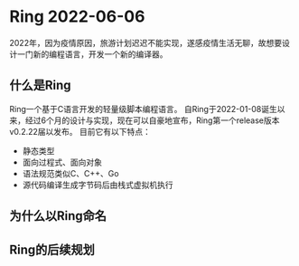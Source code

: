 # Ring 2022-06-06

2022年，因为疫情原因，旅游计划迟迟不能实现，遂感疫情生活无聊，故想要设计一门新的编程语言，开发一个新的编译器。

## 什么是Ring

Ring一个基于C语言开发的轻量级脚本编程语言。
自Ring于2022-01-08诞生以来，经过6个月的设计与实现，现在可以自豪地宣布，Ring第一个release版本v0.2.22届以发布。
目前它有以下特点：
- 静态类型
- 面向过程式、面向对象
- 语法规范类似C、C++、Go
- 源代码编译生成字节码后由栈式虚拟机执行

## 为什么以Ring命名


## Ring的后续规划

